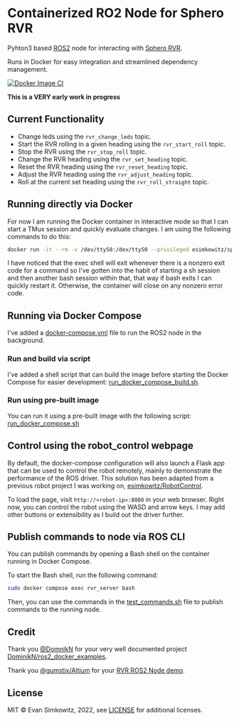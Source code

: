 # Containerized RO2 Node for Sphero RVR

Pyhton3 based [ROS2](https://docs.ros.org/en/humble/#) node for interacting with [Sphero RVR](https://www.sphero.com/rvr).

Runs in Docker for easy integration and streamlined dependency management.

[![Docker Image CI](https://github.com/esimkowitz/sphero-rvr-ros2/actions/workflows/build-docker-image.yml/badge.svg)](https://github.com/esimkowitz/sphero-rvr-ros2/actions/workflows/build-docker-image.yml)

**This is a VERY early work in progress**

## Current Functionality

- Change leds using the `rvr_change_leds` topic.
- Start the RVR rolling in a given heading using the `rvr_start_roll` topic.
- Stop the RVR using the `rvr_stop_roll` topic.
- Change the RVR heading using the `rvr_set_heading` topic.
- Reset the RVR heading using the `rvr_reset_heading` topic.
- Adjust the RVR heading using the `rvr_adjust_heading` topic.
- Roll at the current set heading using the `rvr_roll_straight` topic.

## Running directly via Docker

For now I am running the Docker container in interactive mode so that I can start a TMux session and quickly evaluate changes. I am using the following commands to do this:

```Bash
docker run -it --rm -v /dev/ttyS0:/dev/ttyS0 --privileged esimkowitz/sphero-rvr-ros2:latest -- bash
```

I have noticed that the exec shell will exit whenever there is a nonzero exit code for a command so I've gotten into the habit of starting a sh session and then another bash session within that, that way if bash exits I can quickly restart it. Otherwise, the container will close on any nonzero error code.

## Running via Docker Compose

I've added a [docker-compose.yml](docker-compose.yml) file to run the ROS2 node in the background. 

### Run and build via script

I've added a shell script that can build the image before starting the Docker Compose for easier development: [run_docker_compose_build.sh](run_docker_compose_build.sh).

### Run using pre-built image

You can run it using a pre-built image with the following script: [run_docker_compose.sh](run_docker_compose.sh)

## Control using the robot_control webpage

By default, the docker-compose configuration will also launch a Flask app that can be used to control the robot remotely, mainly to demonstrate the performance of the ROS driver. This solution has been adapted from a previous robot project I was working on, [esimkowitz/RobotControl](https://github.com/esimkowitz/RobotControl).

To load the page, visit `http://<robot-ip>:8080` in your web browser. Right now, you can control the robot using the WASD and arrow keys. I may add other buttons or extensibility as I build out the driver further.

## Publish commands to node via ROS CLI

You can publish commands by opening a Bash shell on the container running in Docker Compose.

To start the Bash shell, run the following command:

```Bash
sudo docker compose exec rvr_server bash
```

Then, you can use the commands in the [test_commands.sh](test_commands.sh) file to publish commands to the running node.

## Credit

Thank you [@DomnikN](https://github.com/DominikN) for your very well documented project [DominikN/ros2_docker_examples](https://github.com/DominikN/ros2_docker_examples).

Thank you [@gumstix/Altium](https://github.com/gumstix) for your [RVR ROS2 Node demo](https://github.com/gumstix/PKG900000001506/tree/master/demo/Sphero%20RVR/ros2%20node).

## License

MIT &copy; Evan Simkowitz, 2022, see [LICENSE](LICENSE.md) for additional licenses.
